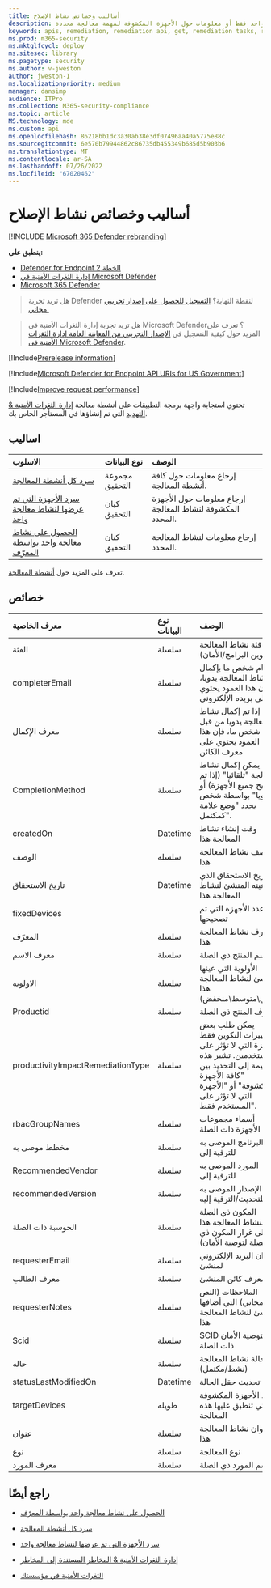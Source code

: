 ```yaml
---
title: أساليب وخصائص نشاط الإصلاح
description: تحتوي استجابة واجهة برمجة التطبيقات على أنشطة معالجة إدارة الثغرات الأمنية & التهديد التي تم إنشاؤها في المستأجر الخاص بك. يمكنك طلب جميع أنشطة المعالجة أو نشاط معالجة واحد فقط أو معلومات حول الأجهزة المكشوفة لمهمة معالجة محددة.
keywords: apis, remediation, remediation api, get, remediation tasks, remediation methods, remediation properties,
ms.prod: m365-security
ms.mktglfcycl: deploy
ms.sitesec: library
ms.pagetype: security
ms.author: v-jweston
author: jweston-1
ms.localizationpriority: medium
manager: dansimp
audience: ITPro
ms.collection: M365-security-compliance
ms.topic: article
MS.technology: mde
ms.custom: api
ms.openlocfilehash: 86218bb1dc3a30ab38e3df07496aa40a5775e88c
ms.sourcegitcommit: 6e570b79944862c86735db455349b685d5b903b6
ms.translationtype: MT
ms.contentlocale: ar-SA
ms.lasthandoff: 07/26/2022
ms.locfileid: "67020462"
---
```

# <a name="remediation-activity-methods-and-properties"></a>أساليب وخصائص نشاط الإصلاح

[!INCLUDE [Microsoft 365 Defender rebranding](../../includes/microsoft-defender.md)]

**ينطبق على:**

- [Defender for Endpoint الخطة 2](https://go.microsoft.com/fwlink/p/?linkid=2154037)
- [إدارة الثغرات الأمنية في Microsoft Defender](../defender-vulnerability-management/index.yml)
- [Microsoft 365 Defender](https://go.microsoft.com/fwlink/?linkid=2118804)

> هل تريد تجربة Defender لنقطة النهاية؟ [التسجيل للحصول على إصدار تجريبي مجاني.](https://signup.microsoft.com/create-account/signup?products=7f379fee-c4f9-4278-b0a1-e4c8c2fcdf7e&ru=https://aka.ms/MDEp2OpenTrial?ocid=docs-wdatp-exposedapis-abovefoldlink)

> هل تريد تجربة إدارة الثغرات الأمنية في Microsoft Defender؟ تعرف على المزيد حول كيفية التسجيل في [الإصدار التجريبي من المعاينة العامة إدارة الثغرات الأمنية في Microsoft Defender](../defender-vulnerability-management/get-defender-vulnerability-management.md).

[!Include[Prerelease information](../../includes/prerelease.md)]

[!Include[Microsoft Defender for Endpoint API URIs for US Government](../../includes/microsoft-defender-api-usgov.md)]

[!Include[Improve request performance](../../includes/improve-request-performance.md)]

تحتوي استجابة واجهة برمجة التطبيقات على أنشطة معالجة [إدارة الثغرات الأمنية & التهديد](next-gen-threat-and-vuln-mgt.md) التي تم إنشاؤها في المستأجر الخاص بك.

## <a name="methods"></a>اساليب

الاسلوب|نوع البيانات|الوصف
:---|:---|:---
[سرد كل أنشطة المعالجة](get-remediation-all-activities.md)|مجموعة التحقيق|إرجاع معلومات حول كافة أنشطة المعالجة.
[سرد الأجهزة التي تم عرضها لنشاط معالجة واحد](get-remediation-exposed-devices-activities.md)|كيان التحقيق|إرجاع معلومات حول الأجهزة المكشوفة لنشاط المعالجة المحدد.
[الحصول على نشاط معالجة واحد بواسطة المعرّف](get-remediation-one-activity.md)|كيان التحقيق|إرجاع معلومات لنشاط المعالجة المحدد.

تعرف على المزيد حول [أنشطة المعالجة](tvm-remediation.md).

## <a name="properties"></a>خصائص

معرف الخاصية|نوع البيانات|الوصف
:---|:---|:---
الفئة|سلسلة|فئة نشاط المعالجة (تكوين البرامج/الأمان)
completerEmail|سلسلة|إذا قام شخص ما بإكمال نشاط المعالجة يدويا، فإن هذا العمود يحتوي على بريده الإلكتروني
معرف الإكمال|سلسلة|إذا تم إكمال نشاط المعالجة يدويا من قبل شخص ما، فإن هذا العمود يحتوي على معرف الكائن
CompletionMethod|سلسلة|يمكن إكمال نشاط المعالجة "تلقائيا" (إذا تم تصحيح جميع الأجهزة) أو "يدويا" بواسطة شخص يحدد "وضع علامة كمكتمل".
createdOn|Datetime|وقت إنشاء نشاط المعالجة هذا
الوصف|سلسلة|وصف نشاط المعالجة هذا
تاريخ الاستحقاق|Datetime|تاريخ الاستحقاق الذي عينه المنشئ لنشاط المعالجة هذا
fixedDevices||عدد الأجهزة التي تم تصحيحها
المعرّف|سلسلة|معرف نشاط المعالجة هذا
معرف الاسم|سلسلة|اسم المنتج ذي الصلة
الاولويه|سلسلة|الأولوية التي عينها المنشئ لنشاط المعالجة هذا (عالي\متوسط\منخفض)
Productid|سلسلة|معرف المنتج ذي الصلة
productivityImpactRemediationType|سلسلة|يمكن طلب بعض تغييرات التكوين فقط للأجهزة التي لا تؤثر على المستخدمين. تشير هذه القيمة إلى التحديد بين "كافة الأجهزة المكشوفة" أو "الأجهزة التي لا تؤثر على المستخدم فقط".
rbacGroupNames|سلسلة|أسماء مجموعات الأجهزة ذات الصلة
مخطط موصى به|سلسلة|البرنامج الموصى به للترقية إلى
RecommendedVendor|سلسلة|المورد الموصى به للترقية إلى
recommendedVersion|سلسلة|الإصدار الموصى به للتحديث/الترقية إليه
الحوسبة ذات الصلة|سلسلة|المكون ذي الصلة لنشاط المعالجة هذا (على غرار المكون ذي الصلة لتوصية الأمان)
requesterEmail|سلسلة|عنوان البريد الإلكتروني لمنشئ
معرف الطالب|سلسلة|معرف كائن المنشئ
requesterNotes|سلسلة|الملاحظات (النص المجاني) التي أضافها المنشئ لنشاط المعالجة هذا
Scid|سلسلة|SCID لتوصية الأمان ذات الصلة
حاله|سلسلة|حالة نشاط المعالجة (نشط/مكتمل)
statusLastModifiedOn|Datetime|تاريخ تحديث حقل الحالة
targetDevices|طويله|عدد الأجهزة المكشوفة التي تنطبق عليها هذه المعالجة
عنوان|سلسلة|عنوان نشاط المعالجة هذا
نوع|سلسلة|نوع المعالجة
معرف المورد|سلسلة|اسم المورد ذي الصلة

## <a name="see-also"></a>راجع أيضًا

- [الحصول على نشاط معالجة واحد بواسطة المعرّف](get-remediation-one-activity.md)

- [سرد كل أنشطة المعالجة](get-remediation-all-activities.md)

- [سرد الأجهزة التي تم عرضها لنشاط معالجة واحد](get-remediation-exposed-devices-activities.md)

- [إدارة الثغرات الأمنية & المخاطر المستندة إلى المخاطر](next-gen-threat-and-vuln-mgt.md)

- [الثغرات الأمنية في مؤسستك](tvm-weaknesses.md)
